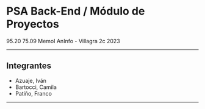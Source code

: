 # PSA Back-End / Módulo de Proyectos


95.20 75.09 MemoI AnInfo - Villagra 2c 2023

---

## Integrantes

- Azuaje, Iván
- Bartocci, Camila
- Patiño, Franco

---

